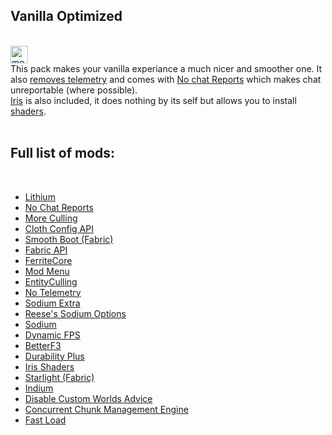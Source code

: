 <h2>Vanilla Optimized</h2>
</br>
<a href="https://modrinth.com/modpack/vanilla-optimized" target="_blank" rel="noreferrer noopener"><img alt="modrinth" height="28" src="https://cdn.jsdelivr.net/npm/@intergrav/devins-badges@2/assets/compact/available/modrinth_vector.svg"></a>
</br>
This pack makes your vanilla experiance a much nicer and smoother one. It also  <a href="https://modrinth.com/mod/no-telemetry">removes telemetry</a> and comes with <a href="https://modrinth.com/mod/no-chat-reports">No chat Reports</a> which makes chat unreportable (where possible).</br>
<a href="https://modrinth.com/mod/iris">Iris</a> is also included, it does nothing by its self but allows you to install <a href="https://modrinth.com/shaders">shaders</a>.
</br>
</br>
<h2>Full list of mods:</h2>
</br>
<ul>
<li><a href="https://modrinth.com/mod/lithium">Lithium</a></li>
<li><a href="https://modrinth.com/mod/no-chat-reports">No Chat Reports</a></li>
<li><a href="https://modrinth.com/mod/moreculling">More Culling</a></li>
<li><a href="https://modrinth.com/mod/cloth-config">Cloth Config API</a></li>
<li><a href="https://modrinth.com/mod/smoothboot-fabric">Smooth Boot (Fabric)</a></li>
<li><a href="https://modrinth.com/mod/fabric-api">Fabric API</a></li>
<li><a href="https://modrinth.com/mod/ferrite-core">FerriteCore</a></li>
<li><a href="https://modrinth.com/mod/modmenu">Mod Menu</a></li>
<li><a href="https://modrinth.com/mod/entityculling">EntityCulling</a></li>
<li><a href="https://modrinth.com/mod/no-telemetry">No Telemetry</a></li>
<li><a href="https://modrinth.com/mod/sodium-extra">Sodium Extra</a></li>
<li><a href="https://modrinth.com/mod/reeses-sodium-options">Reese's Sodium Options</a></li>
<li><a href="https://modrinth.com/mod/sodium">Sodium</a></li>
<li><a href="https://modrinth.com/mod/dynamic-fps">Dynamic FPS</a></li>
<li><a href="https://modrinth.com/mod/betterf3">BetterF3</a></li>
<li><a href="https://modrinth.com/mod/durability-plus">Durability Plus</a></li>
<li><a href="https://modrinth.com/mod/iris">Iris Shaders</a></li>
<li><a href="https://modrinth.com/mod/starlight">Starlight (Fabric)</a></li>
<li><a href="https://modrinth.com/mod/indium">Indium</a></li>
<li><a href="https://modrinth.com/mod/dcwa">Disable Custom Worlds Advice</a></li>
<li><a href="https://modrinth.com/mod/c2me-fabric">Concurrent Chunk Management Engine</a></li>
<li><a href="https://modrinth.com/mod/fastload">Fast Load</a></li> 
</ul>
